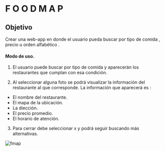 #  F O O D M A P

## Objetivo
Crear una web-app en donde el usuario pueda buscar por tipo de comida , precio u orden alfabético .

#### Modo de uso.

1. El usuario puede buscar por tipo de comida y aparecerán los restaurantes que cumplan con esa condición.

2. Al seleccionar alguna foto se podrá visualizar la información del restaurante al que corresponde.
La información que aparecerá es :
- El nombre del restaurante.
- El mapa de la ubicación.
- La diección.
- El precio promedio.
- El horario de atención.

3. Para cerrar debe seleccionar x y podrá seguir buscando más alternativas.

![fmap](src/fmap.gif)